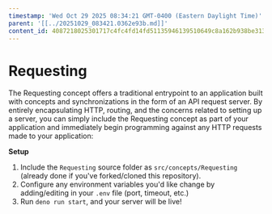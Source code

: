 ```yaml
---
timestamp: 'Wed Oct 29 2025 08:34:21 GMT-0400 (Eastern Daylight Time)'
parent: '[[../20251029_083421.0362e93b.md]]'
content_id: 4087218025301717c4fc4fd14fd51135946139510649c8a162b938be3138303b
---
```


# Requesting

The Requesting concept offers a traditional entrypoint to an application built with concepts and synchronizations in the form of an API request server. By entirely encapsulating HTTP, routing, and the concerns related to setting up a server, you can simply include the Requesting concept as part of your application and immediately begin programming against any HTTP requests made to your application:

**Setup**

1. Include the `Requesting` source folder as `src/concepts/Requesting` (already done if you've forked/cloned this repository).
2. Configure any environment variables you'd like change by adding/editing in your `.env` file (port, timeout, etc.)
3. Run `deno run start`, and your server will be live!
